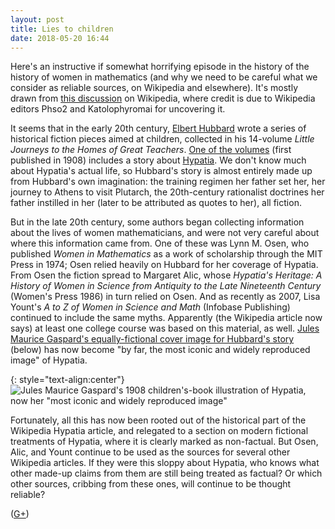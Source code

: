 ```yaml
---
layout: post
title: Lies to children
date: 2018-05-20 16:44
---
```

Here's an instructive if somewhat horrifying episode in the history of the history of women in mathematics (and why we need to be careful what we consider as reliable sources, on Wikipedia and elsewhere). It's mostly drawn from [this discussion](https://en.wikipedia.org/w/index.php?title=Talk:Hypatia&oldid=842230434#"Training_program"_and_upbringing) on Wikipedia, where credit is due to Wikipedia editors Phso2 and Katolophyromai for uncovering it.

It seems that in the early 20th century, [Elbert Hubbard](https://en.wikipedia.org/wiki/Elbert_Hubbard) wrote a series of historical fiction pieces aimed at children, collected in his 14-volume _Little Journeys to the Homes of Great Teachers_. [One of the volumes](https://archive.org/details/littlejourneyst191610hubb) (first published in 1908) includes a story about [Hypatia](https://en.wikipedia.org/wiki/Hypatia). We don't know much about Hypatia's actual life, so Hubbard's story is almost entirely made up from Hubbard's own imagination: the training regimen her father set her, her journey to Athens to visit Plutarch, the 20th-century rationalist doctrines her father instilled in her (later to be attributed as quotes to her), all fiction.

But in the late 20th century, some authors began collecting information about the lives of women mathematicians, and were not very careful about where this information came from. One of these was Lynn M. Osen, who published _Women in Mathematics_ as a work of scholarship through the MIT Press in 1974; Osen relied heavily on Hubbard for her coverage of Hypatia. From Osen the fiction spread to Margaret Alic, whose _Hypatia's Heritage: A History of Women in Science from Antiquity to the Late Nineteenth Century_ (Women's Press 1986) in turn relied on Osen. And as recently as 2007, Lisa Yount's _A to Z of Women in Science and Math_ (Infobase Publishing) continued to include the same myths. Apparently (the Wikipedia article now says) at least one college course was based on this material, as well. [Jules Maurice Gaspard's equally-fictional cover image for Hubbard's story](https://commons.wikimedia.org/wiki/File:Hypatia_portrait.png) (below) has now become "by far, the most iconic and widely reproduced image" of Hypatia.

{: style="text-align:center"}
![Jules Maurice Gaspard's 1908 children's-book illustration of Hypatia, now her "most iconic and widely reproduced image"]({{site.baseurl}}/assets/2018/Gaspard-Hypatia.png)

Fortunately, all this has now been rooted out of the historical part of the Wikipedia Hypatia article, and relegated to a section on modern fictional treatments of Hypatia, where it is clearly marked as non-factual. But Osen, Alic, and Yount continue to be used as the sources for several other Wikipedia articles. If they were this sloppy about Hypatia, who knows what other made-up claims from them are still being treated as factual? Or which other sources, cribbing from these ones, will continue to be thought reliable?

([G+](https://web.archive.org/web/20190210061917/https://plus.google.com/100003628603413742554/posts/eo6RyqLn1oB))